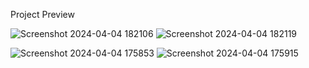Project Preview


![Screenshot 2024-04-04 182106](https://github.com/AsifAnsar-i/Task-Manager/assets/91591849/71de222e-9259-4e79-b057-3907a7bc66ed)
![Screenshot 2024-04-04 182119](https://github.com/AsifAnsar-i/Task-Manager/assets/91591849/7a76c4e6-9964-408c-b337-3d15d1a54c3e)

![Screenshot 2024-04-04 175853](https://github.com/AsifAnsar-i/Task-Manager/assets/91591849/62cc7bb9-366e-4dd3-b026-0a025d43fa09)
![Screenshot 2024-04-04 175915](https://github.com/AsifAnsar-i/Task-Manager/assets/91591849/0245ed0a-b57b-478b-b84c-74786c84fba6)
